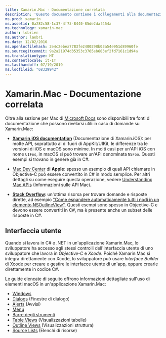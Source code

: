 ```yaml
---
title: Xamarin.Mac - Documentazione correlata
description: 'Questo documento contiene i collegamenti alla documentazione pertinente per gli sviluppatori Xamarin.Mac: documentazione di Xamarin.iOS, Mac Dev Center di Apple e diverse guide che descrivono come compilare interfacce utente con Xamarin.Mac.'
ms.prod: xamarin
ms.assetid: 0a282c58-1c37-4f73-8440-85de2daf454a
ms.technology: xamarin-mac
author: lobrien
ms.author: laobri
ms.date: 12/02/2016
ms.openlocfilehash: 2e4c2ebea7783fe2400298b03a54e951d89960fe
ms.sourcegitcommit: 9a2a21974d35353c3765eb683ef2fd7161c1d94a
ms.translationtype: HT
ms.contentlocale: it-IT
ms.lasthandoff: 07/19/2019
ms.locfileid: "68329942"
---
```

# <a name="xamarinmac-related-documentation"></a>Xamarin.Mac - Documentazione correlata

Oltre alla sezione per Mac di [Microsoft Docs](~/mac/get-started/index.md) sono disponibili tre fonti di documentazione che possono rivelarsi utili in caso di domande su Xamarin.Mac:

- [**Xamarin.iOS documentation**](~/ios/get-started/index.md) (Documentazione di Xamarin.iOS): per molte API, soprattutto al di fuori di AppKit/UIKit, le differenze tra le versioni di iOS e macOS sono minime. In molti casi per un'API iOS con nome `UIFoo`, in macOS si può trovare un'API denominata `NSFoo`. Questi esempi si trovano in genere già in C#.

- [Mac Dev Center](https://developer.apple.com/devcenter/mac/) di **Apple**: spesso un esempio di quali API chiamare in Objective-C può essere convertito in C# in modo semplice. Per altri dettagli su come eseguire questa operazione, vedere [Understanding Mac APIs](~/mac/app-fundamentals/mac-apis.md) (Informazioni sulle API Mac).

- [**Stack Overflow**](https://stackoverflow.com/): un'ottima risorsa per trovare domande e risposte dirette, ad esempio ["Come espandere automaticamente tutti i nodi in un elemento NSOutlineView"](https://stackoverflow.com/questions/519751/nsoutlineview-auto-expand-all-nodes). Questi esempi sono spesso in Objective-C e devono essere convertiti in C#, ma è presente anche un subset delle risposte in C#.

## <a name="user-interface"></a>Interfaccia utente

Quando si lavora in C# e .NET in un'applicazione Xamarin.Mac, lo sviluppatore ha accesso agli stessi controlli dell'interfaccia utente di uno sviluppatore che lavora in *Objective-C* e *Xcode*. Poiché Xamarin.Mac si integra direttamente con Xcode, lo sviluppatore può usare _Interface Builder_ di Xcode per creare e gestire le interfacce utente di un'app, oppure crearle direttamente in codice C#.

Le guide elencate di seguito offrono informazioni dettagliate sull'uso di elementi macOS in un'applicazione Xamarin.Mac:

- [Windows](~/mac/user-interface/window.md)
- [Dialogs](~/mac/user-interface/dialog.md) (Finestre di dialogo)
- [Alerts](~/mac/user-interface/alert.md) (Avvisi)
- [Menu](~/mac/user-interface/menu.md)
- [Barre degli strumenti](~/mac/user-interface/toolbar.md)
- [Table Views](~/mac/user-interface/table-view.md) (Visualizzazioni tabelle)
- [Outline Views](~/mac/user-interface/outline-view.md) (Visualizzazioni struttura)
- [Source Lists](~/mac/user-interface/source-list.md) (Elenchi di risorse)

